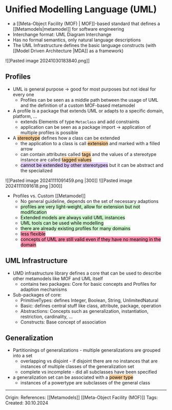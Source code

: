 # Unified Modelling Language (UML)

- a [[Meta-Object Facility (MOF) | MOF]]-based standard that defines a [[Metamodels|metamodel]]  for software engineering
- Interchange format: UML Diagram Interchange
- Has no formal semantics, only natural language descriptions
- The UML Infrastructure defines the basic language constructs (with [[Model Driven Architecture |MDA]] as a framework)

![[Pasted image 20241030183840.png]]

## Profiles

- UML is general purpose -> good for most purposes but not ideal for every one
	- Profiles can be seen as a middle path between the usage of UML and the definition of a custom MOF-based metamodel
- A profile is a package that extends UML or adapts to a specific domain, platform, ...
	- extends Elements of type `Metaclass` and add constraints
	- application can be seen as a package import -> application of multiple profiles is possible
- A <mark style="background: #FFB86CA6;">stereotype</mark> defines how a class can be extended
	- the application to a class is call <mark style="background: #FFB86CA6;">extension</mark> and marked with a filled arrow
	- can contain attributes called <mark style="background: #FFB86CA6;">tags</mark> and the values of a stereotype instance are called <mark style="background: #FFB86CA6;">tagged values</mark>
	- <mark style="background: #D2B3FFA6;">cannot be extended by other stereotypes</mark> but it can be abstract and the specialized

![[Pasted image 20241111091459.png |300]]
![[Pasted image 20241111091618.png |300]]

- Profiles vs. Custom [[Metamodel]] 
	- No general guideline, depends on the set of necessary adaptions
	- <mark style="background: #BBFABBA6;">profiles are very light-weight, allow for extension but not modification</mark>
	- <mark style="background: #BBFABBA6;">Extended models are always valid UML instances</mark>
	- <mark style="background: #BBFABBA6;">UML tools can be used while modelling</mark>
	- <mark style="background: #BBFABBA6;">there are already existing profiles for many domains</mark>
	- <mark style="background: #FF5582A6;">less flexible</mark>
	- <mark style="background: #FF5582A6;">concepts of UML are still valid even if they have no meaning in the domain</mark>

## UML Infrastructure

- UMD infrastructure library defines a core that can be used to describe other metamodels like MOF and UML itself
	- contains two packages: Core for basic concepts and Profiles for adaption mechanisms
- Sub-packages of core:
	- PrimitiveTypes: defines Integer, Boolean, String, UnlimitedNatural
	- Basic: defines central stuff like class, attribute, package, operation
	- Abstractions: Concepts such as generalization, instantiation, restriction, cardinality, ...
	- Constructs: Base concept of association

## Generalization

- Partitionings of generalizations - multiple generalizations are grouped into a set
	- overlapping vs disjoint - if disjoint there are no instances that are instances of multiple classes of the generalization set
	- complete vs incomplete - did all subclasses have been specified
- a generalization set can be associated with a <mark style="background: #FFB86CA6;">power type</mark>
	- instances of a powertype are subclasses of the general class

---

Origin: 
References: [[Metamodels]] [[Meta-Object Facility (MOF)]]
Tags: 
Created: 30.10.2024

